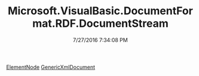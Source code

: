 ﻿---
title: Microsoft.VisualBasic.DocumentFormat.RDF.DocumentStream
date: 7/27/2016 7:34:08 PM
---

[ElementNode](T-Microsoft.VisualBasic.DocumentFormat.RDF.DocumentStream.ElementNode.html)
[GenericXmlDocument](T-Microsoft.VisualBasic.DocumentFormat.RDF.DocumentStream.GenericXmlDocument.html)
